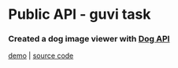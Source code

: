 # Public API - guvi task

### Created a dog image viewer with [Dog API](https://dog.ceo/dog-api/documentation/breed)
[demo](https://dogapi-ed.netlify.app/) | [source code](https://github.com/eunicedhivya/public_api_guvi_task/tree/master/dog-image-viewer)
